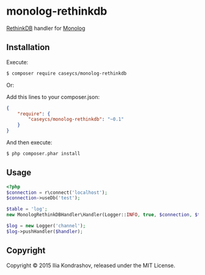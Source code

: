 # monolog-rethinkdb
[RethinkDB](http://rethinkdb.com/) handler for [Monolog](https://github.com/Seldaek/monolog)

## Installation

Execute:

```bash
$ composer require caseycs/monolog-rethinkdb
```

Or:

Add this lines to your composer.json:

```json
{
    "require": {
        "caseycs/monolog-rethinkdb": "~0.1"
    }
}
```

And then execute:

```bash
$ php composer.phar install
```

## Usage

```php
<?php
$connection = r\connect('localhost');
$connection->useDb('test');

$table = 'log';
new MonologRethinkDBHandler\Handler(Logger::INFO, true, $connection, $table);

$log = new Logger('channel');
$log->pushHandler($handler);
```

## Copyright

Copyright &copy; 2015 Ilia Kondrashov, released under the MIT License.
